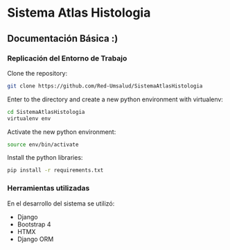 # Sistema Atlas Histologia

## Documentación Básica :)

### Replicación del Entorno de Trabajo


Clone the repository:

```sh
git clone https://github.com/Red-Umsalud/SistemaAtlasHistologia
```

Enter to the directory and create a new python environment with virtualenv:

```sh
cd SistemaAtlasHistologia
virtualenv env
```

Activate the new python environment:

```sh
source env/bin/activate
```

Install the python libraries:

```sh
pip install -r requirements.txt
```

### Herramientas utilizadas

En el desarrollo del sistema se utilizó:

- Django
- Bootstrap 4
- HTMX
- Django ORM


